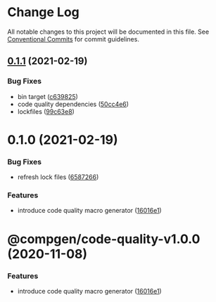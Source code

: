 # Change Log

All notable changes to this project will be documented in this file.
See [Conventional Commits](https://conventionalcommits.org) for commit guidelines.

## [0.1.1](https://github.com/developer239/compgen/compare/@compgen/code-quality@0.1.0...@compgen/code-quality@0.1.1) (2021-02-19)


### Bug Fixes

* bin target ([c639825](https://github.com/developer239/compgen/commit/c639825f9c5c430880d33deeb648c9a087102fae))
* code quality dependencies ([50cc4e6](https://github.com/developer239/compgen/commit/50cc4e6cc1ab9ba9c3672aa5c4ce9286178f83b6))
* lockfiles ([99c63e8](https://github.com/developer239/compgen/commit/99c63e8f7192b2a8262f74e6f0fbd6943ebc1eb4))





# 0.1.0 (2021-02-19)


### Bug Fixes

* refresh lock files ([6587266](https://github.com/developer239/compgen/commit/658726677f8e29849ac47411a84a5569008fa3e0))


### Features

* introduce code quality macro generator ([16016e1](https://github.com/developer239/compgen/commit/16016e12c5ed1f8fe4c1b3925cbe6aa2adafd8a8))





# @compgen/code-quality-v1.0.0 (2020-11-08)


### Features

* introduce code quality macro generator ([16016e1](https://github.com/developer239/compgen/commit/16016e12c5ed1f8fe4c1b3925cbe6aa2adafd8a8))
